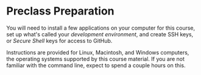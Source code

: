 Preclass Preparation
====

You will need to install a few applications on your computer for this course, set up what's called your *development environment*, and create SSH keys, or *Secure Shell* keys for access to GitHub.

Instructions are provided for Linux, Macintosh, and Windows computers, the operating systems supported by this course material. If you are not familiar with the command line, expect to spend a couple hours on this.




